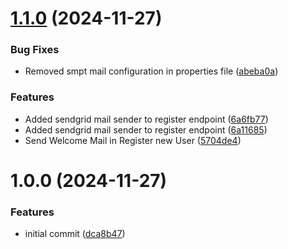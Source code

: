 # [1.1.0](https://github.com/MaxiCorrea/java-spring-boot-password-recovery/compare/v1.0.0...v1.1.0) (2024-11-27)


### Bug Fixes

* Removed smpt mail configuration in properties file ([abeba0a](https://github.com/MaxiCorrea/java-spring-boot-password-recovery/commit/abeba0acadf253aa0dcf19f6324ec9041efb7d9b))


### Features

* Added sendgrid mail sender to register endpoint ([6a6fb77](https://github.com/MaxiCorrea/java-spring-boot-password-recovery/commit/6a6fb770f4e1d9ac4cf664ff93602957b12518c8))
* Added sendgrid mail sender to register endpoint ([6a11685](https://github.com/MaxiCorrea/java-spring-boot-password-recovery/commit/6a11685bfa855f113523fd2179e14ec01c088a2d))
* Send Welcome Mail in Register new User ([5704de4](https://github.com/MaxiCorrea/java-spring-boot-password-recovery/commit/5704de492d6bd03a6c9e6aa568c85427d7e77fa7))

# 1.0.0 (2024-11-27)


### Features

* initial commit ([dca8b47](https://github.com/MaxiCorrea/java-spring-boot-password-recovery/commit/dca8b475c9cb7ded17dc34f556f54547ec922f9c))

